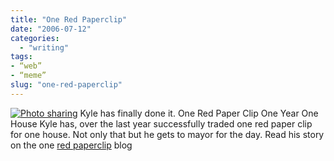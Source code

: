 ```yaml
---
title: "One Red Paperclip"
date: "2006-07-12"
categories:
  - "writing"
tags:
- “web”
- “meme”
slug: "one-red-paperclip"
---
```


 [![Photo sharing][image-1]][1]
Kyle has finally done it. One Red Paper Clip One Year One House Kyle has, over the last year successfully traded one red paper clip for one house. Not only that but he gets to mayor for the day. Read his story on the one [red paperclip][2] blog

[1]:	https://flickr.com/photos/36002228@N00/186598669 "DSC_1130"
[2]:	https://oneredpaperclip.blogspot.com/

[image-1]:	/images/186598669_1199a09f46_m.jpg